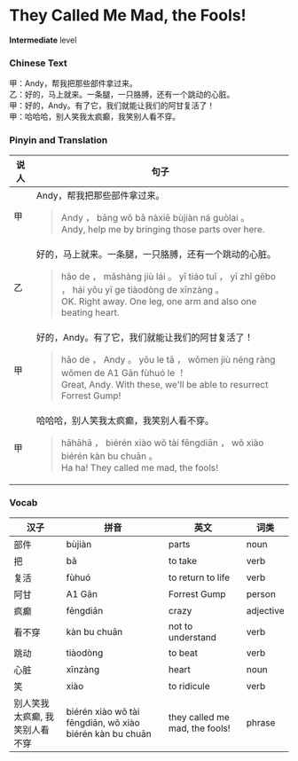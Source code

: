 # They Called Me Mad, the Fools!
**Intermediate** level
### Chinese Text
甲：Andy，帮我把那些部件拿过来。<br />乙：好的，马上就来。一条腿，一只胳膊，还有一个跳动的心脏。<br />甲：好的，Andy。有了它，我们就能让我们的阿甘复活了！<br />甲：哈哈哈，别人笑我太疯癫，我笑别人看不穿。

### Pinyin and Translation
|说人|句子|
|----|----|
|甲|Andy，帮我把那些部件拿过来。<blockquote>Andy ， bāng wǒ bǎ nàxiē bùjiàn ná guòlai 。<br />Andy, help me by bringing those parts over here.</blockquote>|
|乙|好的，马上就来。一条腿，一只胳膊，还有一个跳动的心脏。<blockquote>hǎo de ， mǎshàng jiù lái 。 yī tiáo tuǐ ， yī zhǐ gēbo ， hái yǒu yī ge tiàodòng de xīnzàng 。<br />OK. Right away. One leg, one arm and also one beating heart.</blockquote>|
|甲|好的，Andy。有了它，我们就能让我们的阿甘复活了！<blockquote>hǎo de ， Andy 。 yǒu le tā ， wǒmen jiù néng ràng wǒmen de A1 Gān fùhuó le ！<br />Great, Andy. With these, we'll be able to resurrect Forrest Gump!</blockquote>|
|甲|哈哈哈，别人笑我太疯癫，我笑别人看不穿。<blockquote>hāhāhā ， biérén xiào wǒ tài fēngdiān ， wǒ xiào biérén kàn bu chuān 。<br />Ha ha! They called me mad, the fools!</blockquote>|
### Vocab
|汉子|拼音|英文|词类|
|----|----|----|----|
|部件|bùjiàn|parts|noun|
|把|bǎ|to take|verb|
|复活|fùhuó|to return to life|verb|
|阿甘|A1 Gān|Forrest Gump|person|
|疯癫|fēngdiān|crazy|adjective|
|看不穿|kàn bu chuān|not to understand|verb|
|跳动|tiàodòng|to beat|verb|
|心脏|xīnzàng|heart|noun|
|笑|xiào|to ridicule|verb|
|别人笑我太疯癫, 我笑别人看不穿|biérén xiào wǒ tài fēngdiān, wǒ xiào biérén kàn bu chuān|they called me mad, the fools!|phrase|